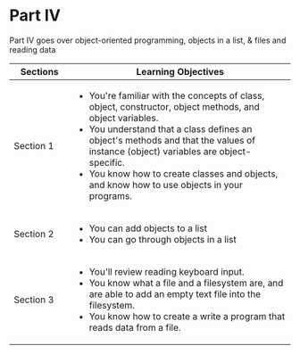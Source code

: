 # Part IV
Part IV goes over object-oriented programming, objects in a list, & files and reading data

⠀Sections⠀                | Learning Objectives |
------------------------- | ------------------- |
 Section 1 | <ul><li>You're familiar with the concepts of class, object, constructor, object methods, and object variables.</li><li>You understand that a class defines an object's methods and that the values of instance (object) variables are object-specific.</li><li>You know how to create classes and objects, and know how to use objects in your programs.</li></ul>
 Section 2 | <ul><li>You can add objects to a list</li><li>You can go through objects in a list</li></ul>
 Section 3 | <ul><li>You'll review reading keyboard input.</li><li>You know what a file and a filesystem are, and are able to add an empty text file into the filesystem.</li><li>You know how to create a write a program that reads data from a file.</li></ul>
